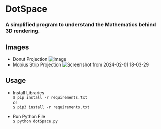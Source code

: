 # DotSpace

### A simplified program to understand the Mathematics behind 3D rendering.

## Images
- Donut Projection
![image](https://github.com/HavokSahil/DotSpace/assets/87008169/e09cee38-cf9a-44ea-a113-efad7ecab219)
- Mobius Strip Projection
![Screenshot from 2024-02-01 18-03-29](https://github.com/HavokSahil/DotSpace/assets/87008169/2d0314f1-575c-4a26-99b7-13f7dd66470e)


## Usage

- Install Libraries\
  `$ pip install -r requirements.txt`\
  or\
  `$ pip3 install -r requirements.txt`

- Run Python File\
  `$ python dotSpace.py`

  
